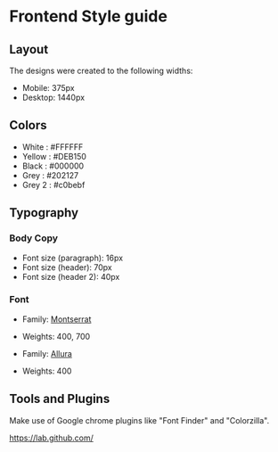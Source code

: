 # Frontend Style guide

## Layout

The designs were created to the following widths:

- Mobile: 375px
- Desktop: 1440px

## Colors

- White : #FFFFFF
- Yellow : #DEB150
- Black : #000000
- Grey : #202127
- Grey 2 : #c0bebf

## Typography

### Body Copy

- Font size (paragraph): 16px
- Font size (header): 70px
- Font size (header 2): 40px

### Font

- Family: [Montserrat](https://fonts.google.com/specimen/Montserrat?query=Montserrat)
- Weights: 400, 700

- Family: [Allura](https://fonts.google.com/specimen/Allura?query=allura)
- Weights: 400


## Tools and Plugins

Make use of Google chrome plugins like "Font Finder" and "Colorzilla".


https://lab.github.com/